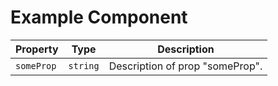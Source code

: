 # Example Component

| Property   | Type     | Description                     |
| ---------- | -------- | ------------------------------- |
| `someProp` | `string` | Description of prop "someProp". |
